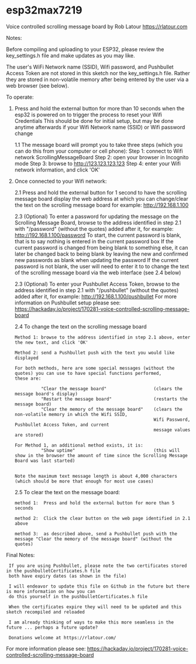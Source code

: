 # esp32max7219
Voice controlled scrolling message board
by Rob Latour https://rlatour.com

Notes:

   Before compiling and uploading to your ESP32, please review the key_settings.h file and make updates as you may like.

   The user's WiFi Network name (SSID), Wifi password, and Pushbullet Access Token are not stored in this sketch nor the key_settings.h file.
   Rather they are stored in non-volatile memory after being entered by the user via a web browser (see below).

To operate:

  1. Press and hold the external button for more than 10 seconds when the esp32 is powered on to trigger the process to reset your Wifi Credentials
     This should be done for initial setup, but may be done anytime afterwards if your Wifi Network name (SSID) or Wifi password change

     1.1 The message board will prompt you to take three steps (which you can do this from your computer or cell phone):
         Step 1:  connect to Wifi network ScrollingMessageBoard
	     Step 2:  open your browser in Incognito mode 
         Step 3:  browse to http://123.123.123.123
         Step 4:  enter your Wifi network information, and click 'OK'

  2. Once connected to your Wifi network:

     2.1 Press and hold the external button for 1 second to have the scrolling message board display the web address at which you can change/clear the text on the scrolling message board
         for example:  http://192.168.1.100

     2.3 (Optional) To enter a password for updating the message on the Scrolling Message Board, browse to the address identified in step 2.1 with "/password" (without the quotes) added after it,
         for example:  http://192.168.1.100/password
         To start, the current password is blank, that is to say nothing is entered in the current password box
         If the current password is changed from being blank to something else, it can later be changed back to being blank by leaving the new and confirmed new passwords as blank when updating the password
         If the current password is not blank, the user will need to enter it to to change the text of the scrolling message board via the web interface (see 2.4 below)

     2.3 (Optional) To enter your Pushbullet Access Token, browse to the address identified in step 2.1 with "/pushbullet" (without the quotes) added after it,
         for example:  http://192.168.1.100/pushbullet
         For more information on Pushbullet setup please see: https://hackaday.io/project/170281-voice-controlled-scrolling-message-board

     2.4 To change the text on the scrolling message board

         Method 1: browse to the address identified in step 2.1 above, enter the new text, and click 'OK'

         Method 2: send a Pushbullet push with the text you would like displayed

         For both methods, here are some special messages (without the quotes) you can use to have special functions performed, 
		 these are:

                   "Clear the message board"                  (clears the message board's display)
                   "Restart the message board"                (restarts the message board)
                   "Clear the memory of the message board"    (clears the non-volatile memory in which the Wifi SSID, 
				                                              Wifi Password, Pushbullet Access Token, and current
 															  message values are stored)
															  
         For Method 1, an additional method exists, it is:
                   "Show uptime"                              (this will show in the browser the amount of time since the Scrolling Message Board was last started)


         Note the maximum text message length is about 4,000 characters (which should be more that enough for most use cases)

     2.5 To clear the text on the message board:

         method 1:  Press and hold the external button for more than 5 seconds

         method 2:  Click the clear button on the web page identified in 2.1 above

         method 3:  as described above, send a Pushbullet push with the message "Clear the memory of the message board" (without the quotes)


 Final Notes:

     If you are using Pushbullet, please note the two certificates stored in the pushbulletCertificates.h file
	 both have expiry dates (as shown in the file)

     I will endeavor to update this file on Github in the future but there is more information on how you can
	 do this yourself in the pushbulletCertificates.h file
	 
     When the certificates expire they will need to be updated and this sketch recompiled and reloaded

     I am already thinking of ways to make this more seamless in the future ... perhaps a future update?

     Donations welcome at https://rlatour.com/


For more information please see:
https://hackaday.io/project/170281-voice-controlled-scrolling-message-board
